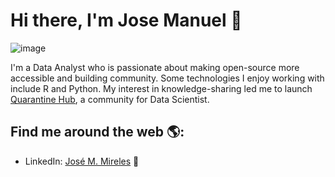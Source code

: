 # Hi there, I'm Jose Manuel 👋

![image](https://user-images.githubusercontent.com/11842660/87885561-8fc10080-c9dc-11ea-8c04-548eeb71c8d6.gif)

I'm a Data Analyst who is passionate about making open-source more accessible and building community. Some technologies I enjoy working with include R and Python. My interest in knowledge-sharing led me to launch <a href="https://www.facebook.com/Quarantine-HUB-100133491701774">Quarantine Hub</a>, a community for Data Scientist.


## Find me around the web 🌎:
- LinkedIn: <a href="https://www.linkedin.com/in/josemirelesq/">José M. Mireles</a> 💼

<!--
**JoseMirelesQ/JoseMirelesQ** is a ✨ _special_ ✨ repository because its `README.md` (this file) appears on your GitHub profile.

Here are some ideas to get you started:
- Twitter: <a href="https://twitter.com/JMireles_">@JMireles_</a> 💬
- 🔭 I’m currently working on ...
- 🌱 I’m currently learning ...
- 👯 I’m looking to collaborate on ...
- 🤔 I’m looking for help with ...
- 💬 Ask me about ...
- 📫 How to reach me: ...
- 😄 Pronouns: ...
- ⚡ Fun fact: ...
-->

